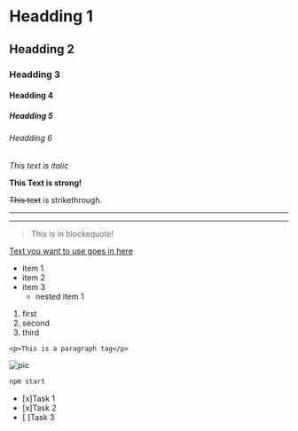 <!-- Headdings -->
# Headding 1
## Headding 2
### Headding 3
#### Headding 4
##### Headding 5
###### Headding 6

<!-- Italics -->
*This text is italic* 

<!-- Strong -->
**This Text is strong!** 

<!-- Strikethrough -->
~~This text~~ is strikethrough.

<!-- Dividers 3x underscore-->
___
___

<!-- Blockquote -->
>This is in blockequote!

<!-- Links -->
[Text you want to use goes in here](http://www.linkgoesinhere.com)

<!-- UL -->
* item 1
* item 2
* item 3
    * nested item 1

<!-- OL -->
1. first
1. second
1. third

<!-- Inline code block -->
`<p>This is a paragraph tag</p>`

<!-- Images -->
![pic](pictures/img1.png)

<!-- GitHub Markdown -->
<!-- Code blocks -->
```bash or javascript or another language
npm start
```
<!-- Task list -->
* [x]Task 1
* [x]Task 2
* [ ]Task 3

